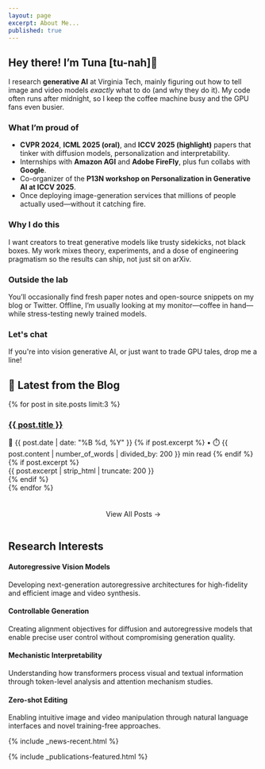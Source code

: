 ```yaml
---
layout: page
excerpt: About Me...
published: true
---
```


## Hey there! I’m Tuna [tu-nah]👋

I research **generative AI** at Virginia Tech, mainly figuring out how to tell image and video models *exactly* what to do (and why they do it). My code often runs after midnight, so I keep the coffee machine busy and the GPU fans even busier.

### What I’m proud of

* **CVPR 2024**, **ICML 2025 (oral)**, and **ICCV 2025 (highlight)** papers that tinker with diffusion models, personalization and interpretability.
* Internships with **Amazon AGI** and **Adobe FireFly**, plus fun collabs with **Google**.  
* Co-organizer of the **P13N workshop on Personalization in Generative AI at ICCV 2025**.  
* Once deploying image-generation services that millions of people actually used—without it catching fire.

### Why I do this

I want creators to treat generative models like trusty sidekicks, not black boxes. My work mixes theory, experiments, and a dose of engineering pragmatism so the results can ship, not just sit on arXiv.

### Outside the lab

You’ll occasionally find fresh paper notes and open-source snippets on my blog or Twitter. Offline, I’m usually looking at my monitor—coffee in hand—while stress-testing newly trained models.

### Let's chat

If you're into vision generative AI, or just want to trade GPU tales, drop me a line!

<div class="academic-section">
  <h2>📝 Latest from the Blog</h2>
  <div style="margin-bottom: 2rem;">
    {% for post in site.posts limit:3 %}
    <div class="blog-post">
      <h3 class="blog-post-title">
        <a href="{{ post.url | relative_url }}">{{ post.title }}</a>
      </h3>
      <div class="blog-post-meta">
        📅 {{ post.date | date: "%B %d, %Y" }}
        {% if post.excerpt %}
        • ⏱️ {{ post.content | number_of_words | divided_by: 200 }} min read
        {% endif %}
      </div>
      {% if post.excerpt %}
      <div class="blog-post-content">
        {{ post.excerpt | strip_html | truncate: 200 }}
      </div>
      {% endif %}
    </div>
    {% endfor %}
    <div style="text-align: center; margin-top: 1.5rem;">
      <a href="{{ site.url | default: '' }}{{ site.baseurl }}/blog" class="download-button" style="display: inline-block; padding: 0.75rem 2rem; text-decoration: none;">
        View All Posts →
      </a>
    </div>
  </div>
</div>

<div class="academic-section">
  <h2>Research Interests</h2>
  <div class="research-interests-academic">
    <div class="research-interest-card">
      <h4>Autoregressive Vision Models</h4>
      <p>Developing next-generation autoregressive architectures for high-fidelity and efficient image and video synthesis.</p>
    </div>
    <div class="research-interest-card">
      <h4>Controllable Generation</h4>
      <p>Creating alignment objectives for diffusion and autoregressive models that enable precise user control without compromising generation quality.</p>
    </div>
    <div class="research-interest-card">
      <h4>Mechanistic Interpretability</h4>
      <p>Understanding how transformers process visual and textual information through token-level analysis and attention mechanism studies.</p>
    </div>
    <div class="research-interest-card">
      <h4>Zero-shot Editing</h4>
      <p>Enabling intuitive image and video manipulation through natural language interfaces and novel training-free approaches.</p>
    </div>
  </div>
</div>  

{% include _news-recent.html %}

{% include _publications-featured.html %}
